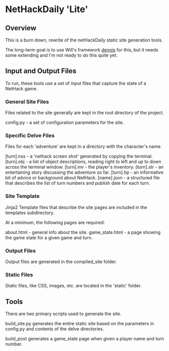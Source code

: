 # NetHackDaily 'Lite'

## Overview

This is a burn down, rewrite of the netHackDaily static site
generation tools. 

The long-term goal is to use Will's framework
[dennis](https://github.com/willkg/douglas) for this, but it needs
some extending and I'm not ready to do this quite yet. 

## Input and Output Files

To run, these tools use a set of input files that capture the state of
a NetHack game.

### General Site Files

Files related to the site generally are kept in the root directory of
the project. 

config.py - a set of configuration parameters for the site.

### Specific Delve Files

Files for each 'adventure' are kept in a directory with the
character's name. 

[turn].nss - a 'nethack screen shot' generated by copying the
terminal.
[turn].obj - a list of object descriptions, reading right to left and
up to down across the terminal window. 
[turn].inv - the player's inventory.
[turn].str - an entertaining story discussing the adventure so far.
[turn].tip - an informative bit of advice or background about NetHack.
[name].json - a structured file that describes the list of turn
numbers and publish date for each turn. 

### Site Template

Jinja2 Template files that describe the site pages are included in the
templates subdirectory. 

At a minimum, the following pages are required:

about.html - general info about the site.
game_state.html - a page showing the game state for a given game and
turn.

### Output Files

Output files are generated in the compiled_site folder. 

### Static Files

Static files, like CSS, images, etc. are located in the 'static'
folder.

## Tools

There are two primary scripts used to generate the site. 

build_site.py generates the entire static site based on the parameters
in config.py and contents of the delve directories. 

build_post generates a game_state page when given a player name and
turn number.
